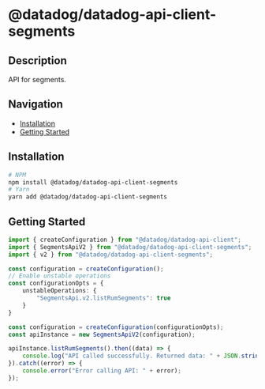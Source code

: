 # @datadog/datadog-api-client-segments

## Description

API for segments.

## Navigation

- [Installation](#installation)
- [Getting Started](#getting-started)

## Installation

```sh
# NPM
npm install @datadog/datadog-api-client-segments
# Yarn
yarn add @datadog/datadog-api-client-segments
```

## Getting Started
```ts
import { createConfiguration } from "@datadog/datadog-api-client";
import { SegmentsApiV2 } from "@datadog/datadog-api-client-segments";
import { v2 } from "@datadog/datadog-api-client-segments";

const configuration = createConfiguration();
// Enable unstable operations
const configurationOpts = {
    unstableOperations: {
        "SegmentsApi.v2.listRumSegments": true
    }
}

const configuration = createConfiguration(configurationOpts);
const apiInstance = new SegmentsApiV2(configuration);

apiInstance.listRumSegments().then((data) => {
    console.log("API called successfully. Returned data: " + JSON.stringify(data));
}).catch((error) => {
    console.error("Error calling API: " + error);
});
```